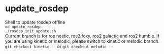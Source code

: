 # update_rosdep
Shell to update rosdep offline  
`cd update_rosdep`  
`./rosdep_init_update.sh`  
Current branch is for ros noetic, ros2 foxy, ros2 galactic and ros2 humble. If you are using kinetic or melodic, please switch to kinetic or melodic branch.  
`git checkout kinetic --` or `git checkout melodic --`
